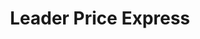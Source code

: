 ---
title: "Leader Price Express"
url: /canet-en-roussillon/leader-price-express/
shop: commodité
---